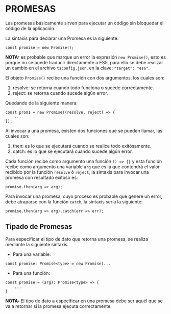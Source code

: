 # PROMESAS

Las promesas básicamente sirven para ejecutar un código sin bloquedar el código de la aplicación.

La sintaxis para declarar una Promesa es la siguiente:

~~~
const promise = new Promise();
~~~

**NOTA:** es probable que marque un error la expresión `new Promise()`, esto es porque no se puede traducir directamente a ES5, para ello se debe realizar un cambio en el archivo `tsconfig.json`, en la clave: `"target": "es6"`.

El objeto `Promise()` recibe una función con dos argumentos, los cuales son:

1. resolve: se retorna cuando todo funciona o sucede correctamente.
2. reject: se retorna cuando sucede algún error.
    
Quedando de la siguiente manera:

~~~
const prom1 = new Promise((resolve, reject) => {
    ...
});
~~~

Al invocar a una promesa, existen dos funciones que se pueden llamar, las cuales son:

1. then: es lo que se ejecutará cuando se realice todo exitósamente.
2. catch: es lo que se ejecutará cuando sucede algún error.

Cada función recibe como argumento una función `() => {}` y esta función recibe como argumento una variable `arg` que es la que contendrá el valor recibido por la función `resolve` ó `reject`, la sintaxis para invocar una promesa con resultado exitoso es:

~~~
promise.then(arg => arg);
~~~

Para invocar una promesa, cuyo proceso es probable que genere un error, debe atraparse con la función `catch`, la sintaxis sería la siguiente:

~~~
promise.then(arg => arg).catch(err => err);
~~~

## Tipado de Promesas

Para especificar el tipo de dato que retorna una promesa, se realiza mediante la siguiente sintaxis.

* Para una variable:

~~~
const promise: Promise<type> = new Promise(...
~~~

* Para una función:

~~~
const promise = (arg): Promise<type> => {
    ...
}
~~~

**NOTA:** El tipo de dato a especificar en una promesa debe ser aquél que se va a retornar si la promesa ejecuta correctamente.